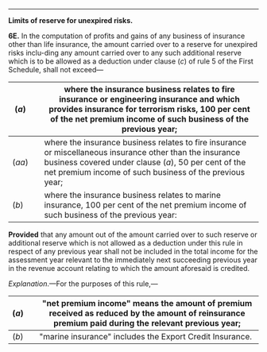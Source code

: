 ****  
  
**Limits of reserve for unexpired risks.**

**6E.** In the computation of profits and gains of any business of insurance other than life insurance, the amount carried over to a reserve for unexpired risks inclu-ding any amount carried over to any such additional reserve which is to be allowed as a deduction under clause (_c_) of rule 5 of the First Schedule, shall not exceed—

(_a_)|  |  where the insurance business relates to fire insurance or engineering insurance and which provides insurance for terrorism risks, 100 per cent of the net premium income of such business of the previous year;  
---|---|---  
(_aa_) |  | where the insurance business relates to fire insurance or miscellaneous insurance other than the insurance business covered under clause (_a_), 50 per cent of the net premium income of such business of the previous year;  
(_b_)|  |  where the insurance business relates to marine insurance, 100 per cent of the net premium income of such business of the previous year:  
  
**Provided** that any amount out of the amount carried over to such reserve or additional reserve which is not allowed as a deduction under this rule in respect of any previous year shall not be included in the total income for the assessment year relevant to the immediately next succeeding previous year in the revenue account relating to which the amount aforesaid is credited.

_Explanation_.—For the purposes of this rule,—

(_a_)|  |  "net premium income" means the amount of premium received as reduced by the amount of reinsurance premium paid during the relevant previous year;  
---|---|---  
(_b_)|  |  "marine insurance" includes the Export Credit Insurance.